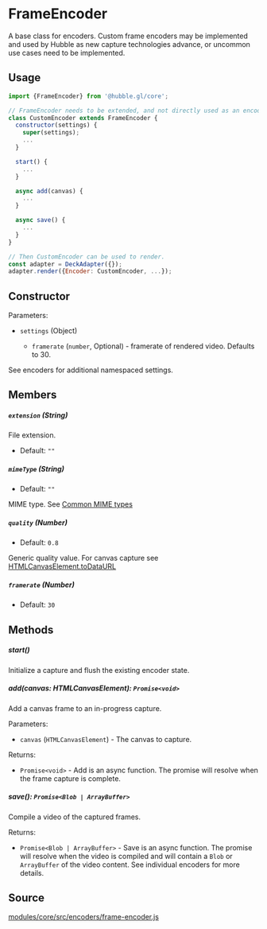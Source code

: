 # FrameEncoder

A base class for encoders. Custom frame encoders may be implemented and used by Hubble as new capture technologies advance, or uncommon use cases need to be implemented.

## Usage 

```js
import {FrameEncoder} from '@hubble.gl/core';

// FrameEncoder needs to be extended, and not directly used as an encoder. 
class CustomEncoder extends FrameEncoder {
  constructor(settings) {
    super(settings);
    ...
  }

  start() {
    ...
  }

  async add(canvas) {
    ...
  }

  async save() {
    ...
  }
}

// Then CustomEncoder can be used to render.
const adapter = DeckAdapter({});
adapter.render({Encoder: CustomEncoder, ...});
```


## Constructor

Parameters:

* `settings` (Object)

  * `framerate` (`number`, Optional) - framerate of rendered video. Defaults to 30.

See encoders for additional namespaced settings.

## Members

##### `extension` (String)

File extension.

* Default: `""`

##### `mimeType` (String)

* Default: `""`

MIME type. See [Common MIME types](https://developer.mozilla.org/en-US/docs/Web/HTTP/Basics_of_HTTP/MIME_types/Common_types)

##### `quality` (Number)

* Default: `0.8`

Generic quality value. For canvas capture see [HTMLCanvasElement.toDataURL](https://developer.mozilla.org/en-US/docs/Web/API/HTMLCanvasElement/toDataURL)

##### `framerate` (Number)

* Default: `30`

## Methods

##### start()

Initialize a capture and flush the existing encoder state.

##### add(canvas: HTMLCanvasElement): `Promise<void>`

Add a canvas frame to an in-progress capture.

Parameters:

* `canvas` (`HTMLCanvasElement`) - The canvas to capture.

Returns:

* `Promise<void>` - Add is an async function. The promise will resolve when the frame capture is complete.

##### save(): `Promise<Blob | ArrayBuffer>`

Compile a video of the captured frames.

Returns:

* `Promise<Blob | ArrayBuffer>` - Save is an async function. The promise will resolve when the video is compiled and will contain a `Blob` or `ArrayBuffer` of the video content. See individual encoders for more details.

## Source

[modules/core/src/encoders/frame-encoder.js](https://github.com/uber/hubble.gl/blob/master/modules/core/src/encoders/frame-encoder.js)